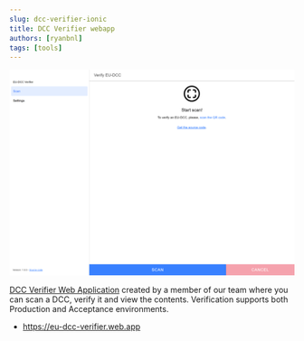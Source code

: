 ```yaml
---
slug: dcc-verifier-ionic
title: DCC Verifier webapp
authors: [ryanbnl]
tags: [tools]
---
```


[![EU-DCC Verifier](./intro.png)](https://eu-dcc-verifier.web.app)

[DCC Verifier Web Application](https://eu-dcc-verifier.web.app) created by a member of our team where you can scan a DCC, verify it and view the contents. Verification supports both Production and Acceptance environments.

* https://eu-dcc-verifier.web.app